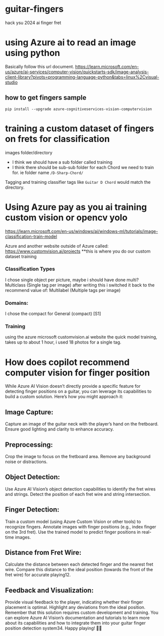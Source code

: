 # guitar-fingers
hack ysu 2024 ai finger fret 



# using Azure ai to read an image using python 

Basically follow this url document. 
<https://learn.microsoft.com/en-us/azure/ai-services/computer-vision/quickstarts-sdk/image-analysis-client-library?pivots=programming-language-python&tabs=linux%2Cvisual-studio>


## how to get fingers sample 


```
pip install --upgrade azure-cognitiveservices-vision-computervision
```


# training a custom dataset of fingers on frets for classification

images folder/directory

* I think we should have a sub folder called training 
* I think there should be sub-sub folder for each Chord we need to train for. ie folder name `/D-Sharp-Chord/`

Tagging and training classifier tags like `Guitar D Chord` would match the directory. 

# Using Azure pay as you ai training custom vision or opencv yolo

<https://learn.microsoft.com/en-us/windows/ai/windows-ml/tutorials/image-classification-train-model>

Azure and another website outside of Azure called:  <https://www.customvision.ai/projects>  **this is where you do our custom dataset training

### Classification Types
I chose single object per picture, maybe i should have done multi? 
Multiclass (Single tag per image)
after writing this i switched it back to the recommend value of: Multilabel (Multiple tags per image)

### Domains: 
I chose the compact for General (compact) [S1]

### Training 

using the azure microsoft customvision.ai website the quick model training, takes up to about 1 hour, i used 18 photos for a single tag. 




# How does copilot recommend computer vision for finger position 

While Azure AI Vision doesn’t directly provide a specific feature for detecting finger positions on a guitar, you can leverage its capabilities to build a custom solution. Here’s how you might approach it:

## Image Capture:
Capture an image of the guitar neck with the player’s hand on the fretboard.
Ensure good lighting and clarity to enhance accuracy.

## Preprocessing:
Crop the image to focus on the fretboard area.
Remove any background noise or distractions.

## Object Detection:
Use Azure AI Vision’s object detection capabilities to identify the fret wires and strings.
Detect the position of each fret wire and string intersection.

## Finger Detection:
Train a custom model (using Azure Custom Vision or other tools) to recognize fingers.
Annotate images with finger positions (e.g., index finger on the 3rd fret).
Use the trained model to predict finger positions in real-time images.

## Distance from Fret Wire:
Calculate the distance between each detected finger and the nearest fret wire.
Compare this distance to the ideal position (towards the front of the fret wire) for accurate playing12.

## Feedback and Visualization:
Provide visual feedback to the player, indicating whether their finger placement is optimal.
Highlight any deviations from the ideal position.
Remember that this solution requires custom development and training. You can explore Azure AI Vision’s documentation and tutorials to learn more about its capabilities and how to integrate them into your guitar finger position detection system34. Happy playing! 🎸🤘






